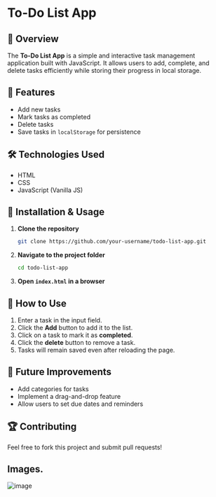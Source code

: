 # To-Do List App

## 📌 Overview
The **To-Do List App** is a simple and interactive task management application built with JavaScript. It allows users to add, complete, and delete tasks efficiently while storing their progress in local storage.

## 🚀 Features
- Add new tasks
- Mark tasks as completed
- Delete tasks
- Save tasks in `localStorage` for persistence

## 🛠️ Technologies Used
- HTML
- CSS
- JavaScript (Vanilla JS)

## 📂 Installation & Usage
1. **Clone the repository**
   ```sh
   git clone https://github.com/your-username/todo-list-app.git
   ```
2. **Navigate to the project folder**
   ```sh
   cd todo-list-app
   ```
3. **Open `index.html` in a browser**

## 🎯 How to Use
1. Enter a task in the input field.
2. Click the **Add** button to add it to the list.
3. Click on a task to mark it as **completed**.
4. Click the **delete** button to remove a task.
5. Tasks will remain saved even after reloading the page.


## 📝 Future Improvements
- Add categories for tasks
- Implement a drag-and-drop feature
- Allow users to set due dates and reminders

## 🏆 Contributing
Feel free to fork this project and submit pull requests!

## Images.
![image](https://github.com/user-attachments/assets/ed8ccc5d-4564-427f-9e4a-cc286523c300)



